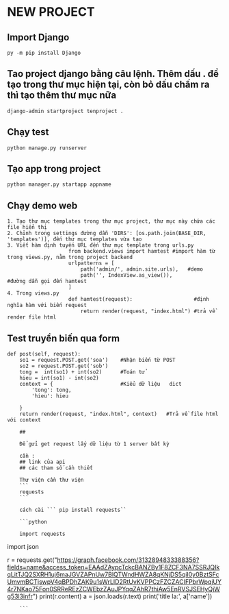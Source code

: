 # NEW PROJECT
## Import Django
```
py -m pip install Django
```
## Tao project django bằng câu lệnh. Thêm dấu . để tạo trong thư mục hiện tại, còn bỏ dấu chấm ra thì tạo thêm thư mục nữa 
```
django-admin startproject tenproject .
```
## Chạy test
``` 
python manage.py runserver
```
## Tạo app trong project
```
python manager.py startapp appname
```
## Chạy demo web
```
1. Tạo thư mục templates trong thư mục project, thư mục này chứa các file hiển thị
2. Chỉnh trong settings đường dẫn 'DIRS': [os.path.join(BASE_DIR, 'templates')], đến thư mục templates vừa tạo
3. Viết hàm định tuyến URL đến thư mục template trong urls.py 
                    from backend.views import hamtest #import hàm từ trong views.py, nằm trong project backend
                    urlpatterns = [
                        path('admin/', admin.site.urls),   #demo
                        path('', IndexView.as_view()),                 #đường dẫn gọi đến hamtest   
                    ]
4. Trong views.py
                    def hamtest(request):                    #định nghĩa hàm với biến request 
                        return render(request, "index.html") #trả về render file html
```
## Test truyền biến qua form

    def post(self, request):
        so1 = request.POST.get('soa')    #Nhận biến từ POST
        so2 = request.POST.get('sob')
        tong =  int(so1) + int(so2)      #Toán tử 
        hieu = int(so1) - int(so2)
        context = {                      #Kiểu dữ liệu   dict         
            'tong': tong,
            'hieu': hieu

        }
        return render(request, "index.html", context)   #Trả về file html với context
        
        ##
        
        Để gửi get request lấy dữ liệu từ 1 server bất kỳ 
        
        cần :
        ## link của api 
        ## các tham số cần thiết
        
        Thư viện cần thư viện 
        ```
        requests
        ```
        
        cách cài ``` pip install requests``
        
        ```python
        
        import requests
import json


r = requests.get("https://graph.facebook.com/3132894833388356?fields=name&access_token=EAAdZAypcTckcBANZBy1F8ZCF3NA7SSRJQIkqLitTJQ2SXRH1uj6maJGVZAPnUw7BlQTWndHWZA8qKNjDS5qil0y0BztSFcUmvmBCTjswpV4qBPDhZAK9u1sWrLID2RtUvKVPPCzFZCZACIFPbrWpqjUY4r7NKao75Fon0SRReREzZCWEbzZAuJPYqqZAhR7thiAw5EnRVSJSEHyQjWg53l3infr")
print(r.content)
a = json.loads(r.text)
print('title la:', a['name'])
        
        ```
       
